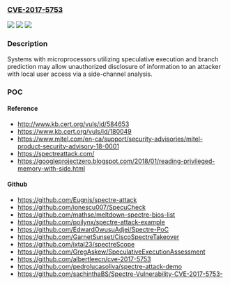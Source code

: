 ### [CVE-2017-5753](https://cve.mitre.org/cgi-bin/cvename.cgi?name=CVE-2017-5753)
![](https://img.shields.io/static/v1?label=Product&message=Most%20Modern%20Operating%20Systems&color=blue)
![](https://img.shields.io/static/v1?label=Version&message=n%2Fa&color=blue)
![](https://img.shields.io/static/v1?label=Vulnerability&message=Information%20Disclosure&color=brighgreen)

### Description

Systems with microprocessors utilizing speculative execution and branch prediction may allow unauthorized disclosure of information to an attacker with local user access via a side-channel analysis.

### POC

#### Reference
- http://www.kb.cert.org/vuls/id/584653
- https://www.kb.cert.org/vuls/id/180049
- https://www.mitel.com/en-ca/support/security-advisories/mitel-product-security-advisory-18-0001
- https://spectreattack.com/
- https://googleprojectzero.blogspot.com/2018/01/reading-privileged-memory-with-side.html

#### Github
- https://github.com/Eugnis/spectre-attack
- https://github.com/ionescu007/SpecuCheck
- https://github.com/mathse/meltdown-spectre-bios-list
- https://github.com/poilynx/spectre-attack-example
- https://github.com/EdwardOwusuAdjei/Spectre-PoC
- https://github.com/GarnetSunset/CiscoSpectreTakeover
- https://github.com/ixtal23/spectreScope
- https://github.com/GregAskew/SpeculativeExecutionAssessment
- https://github.com/albertleecn/cve-2017-5753
- https://github.com/pedrolucasoliva/spectre-attack-demo
- https://github.com/sachinthaBS/Spectre-Vulnerability-CVE-2017-5753-


